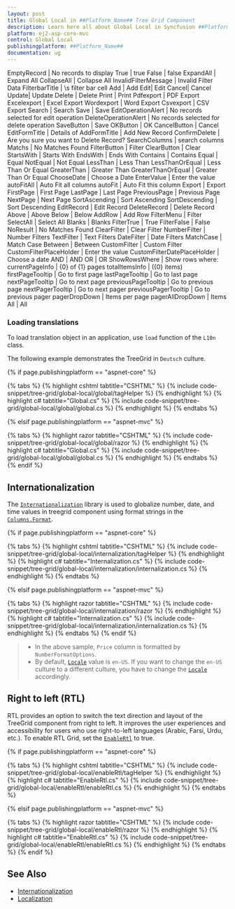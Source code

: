 ```yaml
---
layout: post
title: Global Local in ##Platform_Name## Tree Grid Component
description: Learn here all about Global Local in Syncfusion ##Platform_Name## Tree Grid component of Syncfusion Essential JS 2 and more.
platform: ej2-asp-core-mvc
control: Global Local
publishingplatform: ##Platform_Name##
documentation: ug
---
```


EmptyRecord | No records to display
True | true
False | false
ExpandAll | Expand All
CollapseAll | Collapse All
InvalidFilterMessage | Invalid Filter Data
FilterbarTitle | \s filter bar cell
Add | Add
Edit| Edit
Cancel| Cancel
Update| Update
Delete | Delete
Print | Print
Pdfexport | PDF Export
Excelexport | Excel Export
Wordexport | Word Export
Csvexport | CSV Export
Search | Search
Save | Save
EditOperationAlert | No records selected for edit operation
DeleteOperationAlert | No records selected for delete operation
SaveButton | Save
OKButton | OK
CancelButton | Cancel
EditFormTitle | Details of
AddFormTitle | Add New Record
ConfirmDelete | Are you sure you want to Delete Record?
SearchColumns | search columns
Matchs | No Matches Found
FilterButton | Filter
ClearButton | Clear
StartsWith | Starts With
EndsWith | Ends With
Contains | Contains
Equal | Equal
NotEqual | Not Equal
LessThan | Less Than
LessThanOrEqual | Less Than Or Equal
GreaterThan | Greater Than
GreaterThanOrEqual | Greater Than Or Equal
ChooseDate | Choose a Date
EnterValue | Enter the value
autoFitAll | Auto Fit all columns
autoFit | Auto Fit this column
Export | Export
FirstPage | First Page
LastPage | Last Page
PreviousPage | Previous Page
NextPage | Next Page
SortAscending | Sort Ascending
SortDescending | Sort Descending
EditRecord | Edit Record
DeleteRecord | Delete Record
Above | Above
Below | Below
AddRow | Add Row
FilterMenu | Filter
SelectAll | Select All
Blanks | Blanks
FilterTrue | True
FilterFalse | False
NoResult | No Matches Found
ClearFilter | Clear Filter
NumberFilter | Number Filters
TextFilter | Text Filters
DateFilter | Date Filters
MatchCase | Match Case
Between | Between
CustomFilter | Custom Filter
CustomFilterPlaceHolder | Enter the value
CustomFilterDatePlaceHolder | Choose a date
AND | AND
OR | OR
ShowRowsWhere | Show rows where:
currentPageInfo | {0} of {1} pages
totalItemsInfo | ({0} items)
firstPageTooltip | Go to first page
lastPageTooltip | Go to last page
nextPageTooltip | Go to next page
previousPageTooltip | Go to previous page
nextPagerTooltip | Go to next pager
previousPagerTooltip | Go to previous pager
pagerDropDown | Items per page
pagerAllDropDown | Items
All | All

### Loading translations

To load translation object in an application, use `load` function of the `L10n` class.

The following example demonstrates the TreeGrid in `Deutsch` culture.

{% if page.publishingplatform == "aspnet-core" %}

{% tabs %}
{% highlight cshtml tabtitle="CSHTML" %}
{% include code-snippet/tree-grid/global-local/global/tagHelper %}
{% endhighlight %}
{% highlight c# tabtitle="Global.cs" %}
{% include code-snippet/tree-grid/global-local/global/global.cs %}
{% endhighlight %}
{% endtabs %}

{% elsif page.publishingplatform == "aspnet-mvc" %}

{% tabs %}
{% highlight razor tabtitle="CSHTML" %}
{% include code-snippet/tree-grid/global-local/global/razor %}
{% endhighlight %}
{% highlight c# tabtitle="Global.cs" %}
{% include code-snippet/tree-grid/global-local/global/global.cs %}
{% endhighlight %}
{% endtabs %}
{% endif %}



## Internationalization

The [`Internationalization`](../../common/internationalization/) library is used to globalize number, date, and time values in treegrid component using format strings in the [`Columns.Format`](https://help.syncfusion.com/cr/aspnetcore-js2/Syncfusion.EJ2~Syncfusion.EJ2.TreeGrid.TreeGridColumn~Format.html).

{% if page.publishingplatform == "aspnet-core" %}

{% tabs %}
{% highlight cshtml tabtitle="CSHTML" %}
{% include code-snippet/tree-grid/global-local/internalization/tagHelper %}
{% endhighlight %}
{% highlight c# tabtitle="Internalization.cs" %}
{% include code-snippet/tree-grid/global-local/internalization/internalization.cs %}
{% endhighlight %}
{% endtabs %}

{% elsif page.publishingplatform == "aspnet-mvc" %}

{% tabs %}
{% highlight razor tabtitle="CSHTML" %}
{% include code-snippet/tree-grid/global-local/internalization/razor %}
{% endhighlight %}
{% highlight c# tabtitle="Internalization.cs" %}
{% include code-snippet/tree-grid/global-local/internalization/internalization.cs %}
{% endhighlight %}
{% endtabs %}
{% endif %}



> * In the above sample, `Price` column is formatted by `NumberFormatOptions`.
> * By default, [`Locale`](https://help.syncfusion.com/cr/cref_files/aspnetcore-js2/Syncfusion.EJ2~Syncfusion.EJ2.TreeGrid.TreeGrid~Locale.html) value is `en-US`. If you want to change the `en-US` culture to a different culture, you have to change  the [`Locale`](https://help.syncfusion.com/cr/cref_files/aspnetcore-js2/Syncfusion.EJ2~Syncfusion.EJ2.TreeGrid.TreeGrid~Locale.html) accordingly.

## Right to left (RTL)

RTL provides an option to switch the text direction and layout of the TreeGrid component from right to left. It improves the user experiences and accessibility for users who use right-to-left languages (Arabic, Farsi, Urdu, etc.). To enable RTL Grid, set the [`EnableRtl`](https://help.syncfusion.com/cr/cref_files/aspnetcore-js2/Syncfusion.EJ2~Syncfusion.EJ2.TreeGrid.TreeGrid~EnableRtl.html) to true.

{% if page.publishingplatform == "aspnet-core" %}

{% tabs %}
{% highlight cshtml tabtitle="CSHTML" %}
{% include code-snippet/tree-grid/global-local/enableRtl/tagHelper %}
{% endhighlight %}
{% highlight c# tabtitle="EnableRtl.cs" %}
{% include code-snippet/tree-grid/global-local/enableRtl/enableRtl.cs %}
{% endhighlight %}
{% endtabs %}

{% elsif page.publishingplatform == "aspnet-mvc" %}

{% tabs %}
{% highlight razor tabtitle="CSHTML" %}
{% include code-snippet/tree-grid/global-local/enableRtl/razor %}
{% endhighlight %}
{% highlight c# tabtitle="EnableRtl.cs" %}
{% include code-snippet/tree-grid/global-local/enableRtl/enableRtl.cs %}
{% endhighlight %}
{% endtabs %}
{% endif %}



## See Also

* [Internationalization](../../common/internationalization)
* [Localization](../../common/localization)